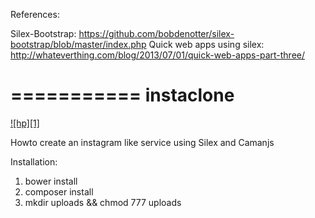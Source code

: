 References:

Silex-Bootstrap: https://github.com/bobdenotter/silex-bootstrap/blob/master/index.php
Quick web apps using silex: http://whateverthing.com/blog/2013/07/01/quick-web-apps-part-three/

===========
instaclone
===========

[![hp][1]](https://raw.github.com/paolomainardi/instaclone/master/screenshots/alpha1.png )


Howto create an instagram like service using Silex and Camanjs

Installation:

1) bower install
2) composer install
3) mkdir uploads && chmod 777 uploads
